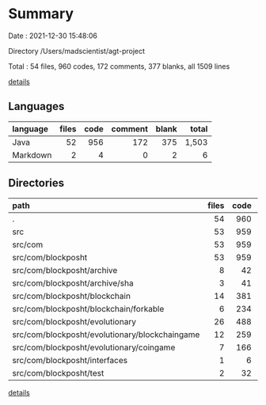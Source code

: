 # Summary

Date : 2021-12-30 15:48:06

Directory /Users/madscientist/agt-project

Total : 54 files,  960 codes, 172 comments, 377 blanks, all 1509 lines

[details](details.md)

## Languages
| language | files | code | comment | blank | total |
| :--- | ---: | ---: | ---: | ---: | ---: |
| Java | 52 | 956 | 172 | 375 | 1,503 |
| Markdown | 2 | 4 | 0 | 2 | 6 |

## Directories
| path | files | code | comment | blank | total |
| :--- | ---: | ---: | ---: | ---: | ---: |
| . | 54 | 960 | 172 | 377 | 1,509 |
| src | 53 | 959 | 172 | 377 | 1,508 |
| src/com | 53 | 959 | 172 | 377 | 1,508 |
| src/com/blockposht | 53 | 959 | 172 | 377 | 1,508 |
| src/com/blockposht/archive | 8 | 42 | 115 | 60 | 217 |
| src/com/blockposht/archive/sha | 3 | 41 | 4 | 17 | 62 |
| src/com/blockposht/blockchain | 14 | 381 | 21 | 123 | 525 |
| src/com/blockposht/blockchain/forkable | 6 | 234 | 9 | 69 | 312 |
| src/com/blockposht/evolutionary | 26 | 488 | 36 | 175 | 699 |
| src/com/blockposht/evolutionary/blockchaingame | 12 | 259 | 25 | 92 | 376 |
| src/com/blockposht/evolutionary/coingame | 7 | 166 | 0 | 55 | 221 |
| src/com/blockposht/interfaces | 1 | 6 | 0 | 3 | 9 |
| src/com/blockposht/test | 2 | 32 | 0 | 11 | 43 |

[details](details.md)